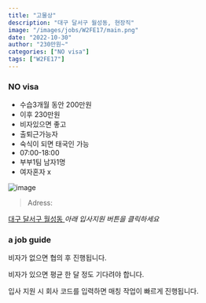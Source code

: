 ```yaml
---
title: "고물상"
description: "대구 달서구 월성동, 현장직"
image: "/images/jobs/W2FE17/main.png"
date: "2022-10-30"
author: "230만원~"
categories: ["NO visa"]
tags: ["W2FE17"]
---
```


<!--### need a visa-->
### NO visa

* 수습3개월 동안 200만원
* 이후 230만원
* 비자있으면 좋고
* 출퇴근가능자
* 숙식이 되면 태국인 가능
* 07:00-18:00
* 부부1팀 남자1명
* 여자혼자 x

![image](/images/jobs/W2FE17/map.png)

> Adress:
<a target="_blank" rel="noopener noreferrer" href="https://map.naver.com/v5/search/%EB%8C%80%EA%B5%AC%20%EB%8B%AC%EC%84%9C%EA%B5%AC%20%EC%9B%94%EC%84%B1%EB%8F%99/address/14307101.623676669,4275820.891252926,%EB%8C%80%EA%B5%AC%EA%B4%91%EC%97%AD%EC%8B%9C%20%EB%8B%AC%EC%84%9C%EA%B5%AC%20%EC%9B%94%EC%84%B1%EB%8F%99,adm?c=14305902.5254541,4276941.3438227,14,0,0,0,dh&isCorrectAnswer=true">
    대구 달서구 월성동
</a>
<!--
고물상(SL금속)	
대구 달서구 월성동 1590-2	
010-5340-0285	
-->
<cite>아래 입사지원 버튼을 클릭하세요</cite>

### a job guide
비자가 없으면 협의 후 진행됩니다.

비자가 있으면 평균 한 달 정도 기다려야 합니다.

입사 지원 시 회사 코드를 입력하면 매칭 작업이 빠르게 진행됩니다.